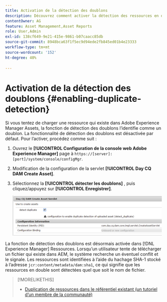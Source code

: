 ```yaml
---
title: Activation de la détection des doublons
description: Découvrez comment activer la détection des ressources en double dans AEM.
contentOwner: AG
feature: Asset Management,Asset Reports
role: User,Admin
exl-id: 138cf649-9e21-415e-9861-b07caacc85db
source-git-commit: 8948bca63f1f5ec9d94ede2fb845ed01b4e23333
workflow-type: tm+mt
source-wordcount: '152'
ht-degree: 40%

---
```


# Activation de la détection des doublons {#enabling-duplicate-detection}

Si vous tentez de charger une ressource qui existe dans Adobe Experience Manager Assets, la fonction de détection des doublons l’identifie comme un doublon. La fonctionnalité de détection des doublons est désactivée par défaut. Pour l’activer, procédez comme suit :

1. Ouvrez le **[!UICONTROL Configuration de la console web Adobe Experience Manager]** page à `https://[server]:[port]/system/console/configMgr`.
1. Modification de la configuration de la servlet **[!UICONTROL Day CQ DAM Create Asset]**.
1. Sélectionnez la **[!UICONTROL détecter les doublons]** , puis cliquez/appuyez sur **[!UICONTROL Enregistrer]**.

   ![Sélection de l’option de détection des doublons dans le servlet](assets/chlimage_1-377.png)

La fonction de détection des doublons est désormais activée dans [!DNL Experience Manager] Ressources. Lorsqu’un utilisateur tente de télécharger un fichier qui existe dans AEM, le système recherche un éventuel conflit et le signale. Les ressources sont identifiées à l’aide du hachage SHA-1 stocké à l’adresse `jcr:content/metadata/dam:sha1`, ce qui signifie que les ressources en double sont détectées quel que soit le nom de fichier.

>[!MORELIKETHIS]
>
>* [Duplication de ressources dans le référentiel existant (un tutoriel d’un membre de la communauté)](https://experience-aem.blogspot.com/2019/06/aem-65-find-duplicate-assets-binaries-in-existing-repository.html)

